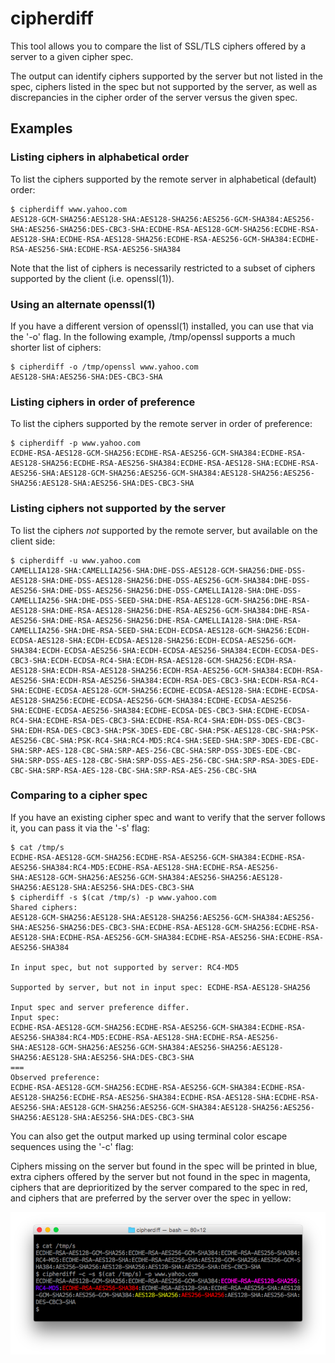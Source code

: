 cipherdiff
==========

This tool allows you to compare the list of SSL/TLS
ciphers offered by a server to a given cipher spec.

The output can identify ciphers supported by the
server but not listed in the spec, ciphers listed in
the spec but not supported by the server, as well as
discrepancies in the cipher order of the server versus
the given spec.

## Examples

### Listing ciphers in alphabetical order

To list the ciphers supported by the remote server in
alphabetical (default) order:

```
$ cipherdiff www.yahoo.com
AES128-GCM-SHA256:AES128-SHA:AES128-SHA256:AES256-GCM-SHA384:AES256-SHA:AES256-SHA256:DES-CBC3-SHA:ECDHE-RSA-AES128-GCM-SHA256:ECDHE-RSA-AES128-SHA:ECDHE-RSA-AES128-SHA256:ECDHE-RSA-AES256-GCM-SHA384:ECDHE-RSA-AES256-SHA:ECDHE-RSA-AES256-SHA384
```

Note that the list of ciphers is necessarily
restricted to a subset of ciphers supported by the
client (i.e. openssl(1)).

### Using an alternate openssl(1)

If you have a different version of openssl(1)
installed, you can use that via the '-o' flag.  In the
following example, /tmp/openssl supports a much
shorter list of ciphers:

```
$ cipherdiff -o /tmp/openssl www.yahoo.com
AES128-SHA:AES256-SHA:DES-CBC3-SHA
```

### Listing ciphers in order of preference

To list the ciphers supported by the remote server in
order of preference:

```
$ cipherdiff -p www.yahoo.com
ECDHE-RSA-AES128-GCM-SHA256:ECDHE-RSA-AES256-GCM-SHA384:ECDHE-RSA-AES128-SHA256:ECDHE-RSA-AES256-SHA384:ECDHE-RSA-AES128-SHA:ECDHE-RSA-AES256-SHA:AES128-GCM-SHA256:AES256-GCM-SHA384:AES128-SHA256:AES256-SHA256:AES128-SHA:AES256-SHA:DES-CBC3-SHA
```

### Listing ciphers not supported by the server

To list the ciphers _not_ supported by the remote
server, but available on the client side:

```
$ cipherdiff -u www.yahoo.com
CAMELLIA128-SHA:CAMELLIA256-SHA:DHE-DSS-AES128-GCM-SHA256:DHE-DSS-AES128-SHA:DHE-DSS-AES128-SHA256:DHE-DSS-AES256-GCM-SHA384:DHE-DSS-AES256-SHA:DHE-DSS-AES256-SHA256:DHE-DSS-CAMELLIA128-SHA:DHE-DSS-CAMELLIA256-SHA:DHE-DSS-SEED-SHA:DHE-RSA-AES128-GCM-SHA256:DHE-RSA-AES128-SHA:DHE-RSA-AES128-SHA256:DHE-RSA-AES256-GCM-SHA384:DHE-RSA-AES256-SHA:DHE-RSA-AES256-SHA256:DHE-RSA-CAMELLIA128-SHA:DHE-RSA-CAMELLIA256-SHA:DHE-RSA-SEED-SHA:ECDH-ECDSA-AES128-GCM-SHA256:ECDH-ECDSA-AES128-SHA:ECDH-ECDSA-AES128-SHA256:ECDH-ECDSA-AES256-GCM-SHA384:ECDH-ECDSA-AES256-SHA:ECDH-ECDSA-AES256-SHA384:ECDH-ECDSA-DES-CBC3-SHA:ECDH-ECDSA-RC4-SHA:ECDH-RSA-AES128-GCM-SHA256:ECDH-RSA-AES128-SHA:ECDH-RSA-AES128-SHA256:ECDH-RSA-AES256-GCM-SHA384:ECDH-RSA-AES256-SHA:ECDH-RSA-AES256-SHA384:ECDH-RSA-DES-CBC3-SHA:ECDH-RSA-RC4-SHA:ECDHE-ECDSA-AES128-GCM-SHA256:ECDHE-ECDSA-AES128-SHA:ECDHE-ECDSA-AES128-SHA256:ECDHE-ECDSA-AES256-GCM-SHA384:ECDHE-ECDSA-AES256-SHA:ECDHE-ECDSA-AES256-SHA384:ECDHE-ECDSA-DES-CBC3-SHA:ECDHE-ECDSA-RC4-SHA:ECDHE-RSA-DES-CBC3-SHA:ECDHE-RSA-RC4-SHA:EDH-DSS-DES-CBC3-SHA:EDH-RSA-DES-CBC3-SHA:PSK-3DES-EDE-CBC-SHA:PSK-AES128-CBC-SHA:PSK-AES256-CBC-SHA:PSK-RC4-SHA:RC4-MD5:RC4-SHA:SEED-SHA:SRP-3DES-EDE-CBC-SHA:SRP-AES-128-CBC-SHA:SRP-AES-256-CBC-SHA:SRP-DSS-3DES-EDE-CBC-SHA:SRP-DSS-AES-128-CBC-SHA:SRP-DSS-AES-256-CBC-SHA:SRP-RSA-3DES-EDE-CBC-SHA:SRP-RSA-AES-128-CBC-SHA:SRP-RSA-AES-256-CBC-SHA
```

### Comparing to a cipher spec

If you have an existing cipher spec and want to verify
that the server follows it, you can pass it via the
'-s' flag:

```
$ cat /tmp/s
ECDHE-RSA-AES128-GCM-SHA256:ECDHE-RSA-AES256-GCM-SHA384:ECDHE-RSA-AES256-SHA384:RC4-MD5:ECDHE-RSA-AES128-SHA:ECDHE-RSA-AES256-SHA:AES128-GCM-SHA256:AES256-GCM-SHA384:AES256-SHA256:AES128-SHA256:AES128-SHA:AES256-SHA:DES-CBC3-SHA
$ cipherdiff -s $(cat /tmp/s) -p www.yahoo.com
Shared ciphers:
AES128-GCM-SHA256:AES128-SHA:AES128-SHA256:AES256-GCM-SHA384:AES256-SHA:AES256-SHA256:DES-CBC3-SHA:ECDHE-RSA-AES128-GCM-SHA256:ECDHE-RSA-AES128-SHA:ECDHE-RSA-AES256-GCM-SHA384:ECDHE-RSA-AES256-SHA:ECDHE-RSA-AES256-SHA384

In input spec, but not supported by server: RC4-MD5

Supported by server, but not in input spec: ECDHE-RSA-AES128-SHA256

Input spec and server preference differ.
Input spec:
ECDHE-RSA-AES128-GCM-SHA256:ECDHE-RSA-AES256-GCM-SHA384:ECDHE-RSA-AES256-SHA384:RC4-MD5:ECDHE-RSA-AES128-SHA:ECDHE-RSA-AES256-SHA:AES128-GCM-SHA256:AES256-GCM-SHA384:AES256-SHA256:AES128-SHA256:AES128-SHA:AES256-SHA:DES-CBC3-SHA
===
Observed preference:
ECDHE-RSA-AES128-GCM-SHA256:ECDHE-RSA-AES256-GCM-SHA384:ECDHE-RSA-AES128-SHA256:ECDHE-RSA-AES256-SHA384:ECDHE-RSA-AES128-SHA:ECDHE-RSA-AES256-SHA:AES128-GCM-SHA256:AES256-GCM-SHA384:AES128-SHA256:AES256-SHA256:AES128-SHA:AES256-SHA:DES-CBC3-SHA
```

You can also get the output marked up using terminal
color escape sequences using the '-c' flag:

Ciphers missing on the server but found in the spec
will be printed in blue, extra ciphers offered by
the server but not found in the spec in magenta, ciphers
that are deprioritized by the server compared to the
spec in red, and ciphers that are preferred by the
server over the spec in yellow:

![color example](https://raw.githubusercontent.com/jschauma/cipherdiff/master/doc/colorexample.png)

